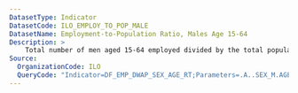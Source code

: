 ```yaml
---
DatasetType: Indicator
DatasetCode: ILO_EMPLOY_TO_POP_MALE
DatasetName: Employment-to-Population Ratio, Males Age 15-64
Description: >
    Total number of men aged 15-64 employed divided by the total population of men aged 15-64
Source:
  OrganizationCode: ILO
  QueryCode: "Indicator=DF_EMP_DWAP_SEX_AGE_RT;Parameters=.A..SEX_M.AGE_YTHADULT_Y15-64"
---
```

